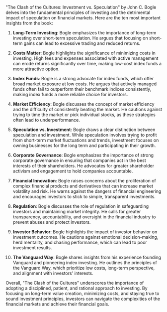 "The Clash of the Cultures: Investment vs. Speculation" by John C. Bogle delves into the fundamental principles of investing and the detrimental impact of speculation on financial markets. Here are the ten most important insights from the book:

1. **Long-Term Investing**: Bogle emphasizes the importance of long-term investing over short-term speculation. He argues that focusing on short-term gains can lead to excessive trading and reduced returns.

2. **Costs Matter**: Bogle highlights the significance of minimizing costs in investing. High fees and expenses associated with active management can erode returns significantly over time, making low-cost index funds a more attractive option.

3. **Index Funds**: Bogle is a strong advocate for index funds, which offer broad market exposure at low costs. He argues that actively managed funds often fail to outperform their benchmark indices consistently, making index funds a more reliable choice for investors.

4. **Market Efficiency**: Bogle discusses the concept of market efficiency and the difficulty of consistently beating the market. He cautions against trying to time the market or pick individual stocks, as these strategies often lead to underperformance.

5. **Speculation vs. Investment**: Bogle draws a clear distinction between speculation and investment. While speculation involves trying to profit from short-term market fluctuations and trends, investment focuses on owning businesses for the long term and participating in their growth.

6. **Corporate Governance**: Bogle emphasizes the importance of strong corporate governance in ensuring that companies act in the best interests of their shareholders. He advocates for greater shareholder activism and engagement to hold companies accountable.

7. **Financial Innovation**: Bogle raises concerns about the proliferation of complex financial products and derivatives that can increase market volatility and risk. He warns against the dangers of financial engineering and encourages investors to stick to simple, transparent investments.

8. **Regulation**: Bogle discusses the role of regulation in safeguarding investors and maintaining market integrity. He calls for greater transparency, accountability, and oversight in the financial industry to prevent abuses and protect investors.

9. **Investor Behavior**: Bogle highlights the impact of investor behavior on investment outcomes. He cautions against emotional decision-making, herd mentality, and chasing performance, which can lead to poor investment results.

10. **The Vanguard Way**: Bogle shares insights from his experience founding Vanguard and pioneering index investing. He outlines the principles of the Vanguard Way, which prioritize low costs, long-term perspective, and alignment with investors' interests.

Overall, "The Clash of the Cultures" underscores the importance of adopting a disciplined, patient, and rational approach to investing. By focusing on long-term value creation, minimizing costs, and staying true to sound investment principles, investors can navigate the complexities of the financial markets and achieve their financial goals.